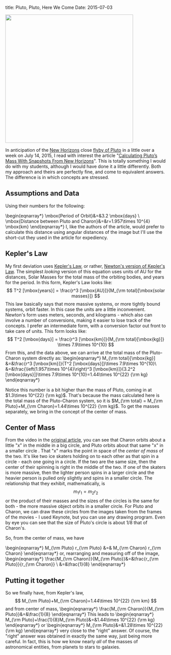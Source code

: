 title: Pluto, Pluto, Here We Come
Date: 2015-07-03

<img src="images/Pluto-System-June-29.png" width=400px>

In anticipation of the [New Horizons] close [flyby of Pluto] in a little over a week on July 14, 2015, I read with interest the article "[Calculating Pluto’s Mass With Snapshots From New Horizons]".  This is totally something I would do with my students, although I would have done it a little differently.  Both my approach and theirs are perfectly fine, and come to equivalent answers.  The difference is in which concepts are stressed.  

## Assumptions and Data

Using their numbers for the following:

\begin{eqnarray*}
\mbox{Period of Orbit}&=&3.2 \mbox{days} \\
\mbox{Distance between Pluto and Charon}&=&r=1.957\times 10^{4} \mbox{km}
\end{eqnarray*}
I, like the authors of the article, would prefer to calculate this distance using angular distances of the image but I'll use the short-cut they used in the article for expediency.

## Kepler's Law

My first deviation uses [Kepler's Law], or rather, [Newton's version of Kepler's Law].  The simplest *looking* version of this equation uses units of AU for the distances, Solar Masses for the total mass of the orbiting bodies, and years for the period.  In this form, Kepler's Law looks like:
$$
T^2 [\mbox{years}] = \frac{r^3 [\mbox{AU}]}{M_{\rm total}[\mbox{solar masses}]}
$$
This law basically says that more massive systems, or more tightly bound systems, orbit faster.  In this case the units are a little inconvenient.  Newton's form uses meters, seconds, and kilograms - which also can involve a number of conversions, making it easier to lose track of the concepts.  I prefer an intermediate form, with a conversion factor out front to take care of units.  This form looks like:
$$
T^2 [\mbox{days}] = \frac{r^3 [\mbox{km}]}{M_{\rm total}[\mbox{kg}]} \times 7.9\times 10^{10}
$$
From this, and the data above, we can arrive at the total mass of the Pluto-Charon system directly as:
\begin{eqnarray*}
M_{\rm total}[\mbox{kg}] &=&\frac{r^3 [\mbox{km}]}{T^2 [\mbox{days}]}\times 7.9\times 10^{10}\\
&=&\frac{\left(1.957\times 10^{4}\right)^3 [\mbox{km}]}{3.2^2 [\mbox{days}]}\times 7.9\times 10^{10}=1.44\times 10^{22} {\rm kg}
\end{eqnarray*}

Notice this number is a bit higher than the mass of Pluto, coming in at $1.3\times 10^{22} {\rm kg}$.  That's because the mass calculated here is the total mass of the Pluto-Charon system, so it is $M_{\rm total} = M_{\rm Pluto}+M_{\rm Charon}=1.44\times 10^{22} {\rm kg}$.  To get the masses separately, we bring in the concept of the center of mass.

## Center of Mass

From the video in the [original article], you can see that Charon orbits about a little "x" in the middle in a big circle, and Pluto orbits about that same "x" in a smaller circle .  That "x" marks the point in space of the *center of mass* of the two.  It's like two ice skaters holding on to each other as that spin in a circle - each one going in a circle.  If the two are the same size, then the center of their spinning is right in the middle of the two.  If one of the skaters is more massive, then the lighter person spins in a larger circle and the heavier person is pulled only slightly and spins in a smaller circle.  The relationship that they exhibit, mathematically, is
$$
m_1 r_1 = m_2 r_2
$$
or the product of their masses and the sizes of the circles is the same for both - the more massive object orbits in a smaller circle.  For Pluto and Charon, we can draw these circles from the images taken from the frames of the movies - I used Keynote, but you can use any drawing program.  Even by eye you can see that the size of Pluto's circle is about 1/8 that of Charon's.

So, from the center of mass, we have

\begin{eqnarray*}
M_{\rm Pluto} r_{\rm Pluto} &=& M_{\rm Charon} r_{\rm Charon}
\end{eqnarray*}
or, rearranging and measuring off of the image,
\begin{eqnarray*}
\frac{M_{\rm Charon}}{M_{\rm Pluto}}&=&\frac{r_{\rm Pluto}}{r_{\rm Charon}} \\
&=&\frac{1}{8}
\end{eqnarray*}

## Putting it together

So we finally have, from Kepler's law, 
$$ 
M_{\rm Pluto}+M_{\rm Charon}=1.44\times 10^{22} {\rm km}
$$
and from center of mass,
\begin{eqnarray*}
\frac{M_{\rm Charon}}{M_{\rm Pluto}}&=&\frac{1}{8}
\end{eqnarray*}
This leads to 
\begin{eqnarray*}
M_{\rm Pluto}+\frac{1}{8}M_{\rm Pluto}&=&1.44\times 10^{22} {\rm kg}
\end{eqnarray*}
or
\begin{eqnarray*}
M_{\rm Pluto}&=&1.28\times 10^{22} {\rm kg}
\end{eqnarray*}
very close to the "right" answer.  Of course, the "right" answer was obtained in exactly the same way, just being more careful.  In fact, this is how we know nearly *all* of the masses of astronomical entities, from planets to stars to galaxies. 






[original article]:http://www.wired.com/2015/07/calculating-plutos-mass-snapshots-new-horizons/

[New Horizons]: https://www.nasa.gov/mission_pages/newhorizons/main/index.html
[flyby of Pluto]: https://www.youtube.com/watch?v=EJxwWpaGoJs
[Calculating Pluto’s Mass With Snapshots From New Horizons]: http://www.wired.com/2015/07/calculating-plutos-mass-snapshots-new-horizons/
[Kepler's Law]: https://en.wikipedia.org/wiki/Kepler's_laws_of_planetary_motion#Third_law
[Newton's version of Kepler's Law]: http://astro.physics.uiowa.edu/ITU/glossary/keplers-third-law/